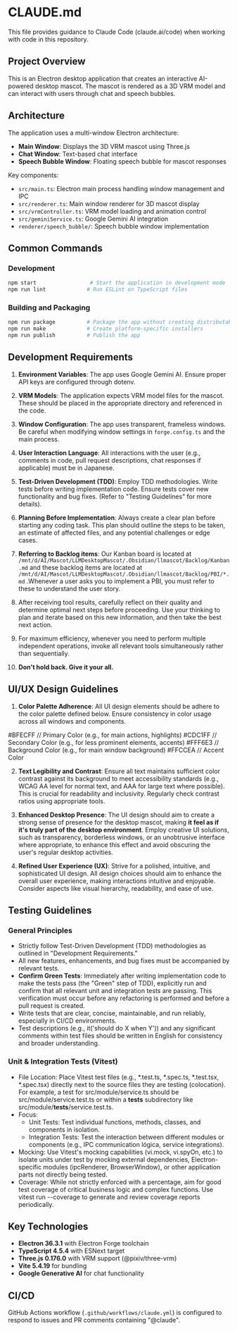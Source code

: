 # CLAUDE.md

This file provides guidance to Claude Code (claude.ai/code) when working with code in this repository.

## Project Overview

This is an Electron desktop application that creates an interactive AI-powered desktop mascot. The mascot is rendered as a 3D VRM model and can interact with users through chat and speech bubbles.

## Architecture

The application uses a multi-window Electron architecture:
- **Main Window**: Displays the 3D VRM mascot using Three.js
- **Chat Window**: Text-based chat interface
- **Speech Bubble Window**: Floating speech bubble for mascot responses

Key components:
- `src/main.ts`: Electron main process handling window management and IPC
- `src/renderer.ts`: Main window renderer for 3D mascot display
- `src/vrmController.ts`: VRM model loading and animation control
- `src/geminiService.ts`: Google Gemini AI integration
- `renderer/speech_bubble/`: Speech bubble window implementation

## Common Commands

### Development
```bash
npm start                 # Start the application in development mode
npm run lint             # Run ESLint on TypeScript files
```

### Building and Packaging
```bash
npm run package          # Package the app without creating distributables
npm run make             # Create platform-specific installers
npm run publish          # Publish the app
```

## Development Requirements

1. **Environment Variables**: The app uses Google Gemini AI. Ensure proper API keys are configured through dotenv.

2. **VRM Models**: The application expects VRM model files for the mascot. These should be placed in the appropriate directory and referenced in the code.

3. **Window Configuration**: The app uses transparent, frameless windows. Be careful when modifying window settings in `forge.config.ts` and the main process.

4. **User Interaction Language**: All interactions with the user (e.g., comments in code, pull request descriptions, chat responses if applicable) must be in Japanese.

5. **Test-Driven Development (TDD)**: Employ TDD methodologies. Write tests before writing implementation code. Ensure tests cover new functionality and bug fixes. (Refer to "Testing Guidelines" for more details).

6. **Planning Before Implementation**: Always create a clear plan before starting any coding task. This plan should outline the steps to be taken, an estimate of affected files, and any potential challenges or edge cases.

7. **Referring to Backlog items**: Our Kanban board is located at `/mnt/d/AI/Mascot/LLMDesktopMascot/.Obsidian/llmascot/Backlog/Kanban.md` and these backlog items are located at `/mnt/d/AI/Mascot/LLMDesktopMascot/.Obsidian/llmascot/Backlog/PBI/*.md` .Whenever a user asks you to implement a PBI, you must refer to these to understand the user story.

8. After receiving tool results, carefully reflect on their quality and determine optimal next steps before proceeding. Use your thinking to plan and iterate based on this new information, and then take the best next action.

9. For maximum efficiency, whenever you need to perform multiple independent operations, invoke all relevant tools simultaneously rather than sequentially.

10. **Don't hold back. Give it your all.**

## UI/UX Design Guidelines
1. **Color Palette Adherence**: All UI design elements should be adhere to the color palette defined below. Ensure consistency in color usage across all windows and components.

#BFECFF // Primary Color (e.g., for main actions, highlights)
#CDC1FF // Secondary Color (e.g., for less prominent elements, accents)
#FFF6E3 // Background Color (e.g., for main window background)
#FFCCEA // Accent Color

2. **Text Legibility and Contrast**: Ensure all text maintains sufficient color contrast against its background to meet accessibility standards (e.g., WCAG AA level for normal text, and AAA for large text where possible). This is crucial for readability and inclusivity. Regularly check contrast ratios using appropriate tools.

3. **Enhanced Desktop Presence**: The UI design should aim to create a strong sense of presence for the desktop mascot, making **it feel as if it's truly part of the desktop environment**. Employ creative UI solutions, such as transparency, borderless windows, or an unobtrusive interface where appropriate, to enhance this effect and avoid obscuring the user's regular desktop activities.

4. **Refined User Experience (UX)**: Strive for a polished, intuitive, and sophisticated UI design. All design choices should aim to enhance the overall user experience, making interactions intuitive and enjoyable. Consider aspects like visual hierarchy, readability, and ease of use.

## Testing Guidelines
### General Principles
* Strictly follow Test-Driven Development (TDD) methodologies as outlined in "Development Requirements."
* All new features, enhancements, and bug fixes must be accompanied by relevant tests.
* **Confirm Green Tests**: Immediately after writing implementation code to make the tests pass (the "Green" step of TDD), explicitly run and confirm that all relevant unit and integration tests are passing. This verification must occur before any refactoring is performed and before a pull request is created.
* Write tests that are clear, concise, maintainable, and run reliably, especially in CI/CD environments.
* Test descriptions (e.g., it('should do X when Y')) and any significant comments within test files should be written in English for consistency and broader understanding.

### Unit & Integration Tests (Vitest)
* File Location: Place Vitest test files (e.g., *.test.ts, *.spec.ts, *.test.tsx, *.spec.tsx) directly next to the source files they are testing (colocation). For example, a test for src/module/service.ts should be src/module/service.test.ts or within a __tests__ subdirectory like src/module/__tests__/service.test.ts.
* Focus:
  - Unit Tests: Test individual functions, methods, classes, and components in isolation.
  - Integration Tests: Test the interaction between different modules or components (e.g., IPC communication lógica, service integrations).
* Mocking: Use Vitest's mocking capabilities (vi.mock, vi.spyOn, etc.) to isolate units under test by mocking external dependencies, Electron-specific modules (ipcRenderer, BrowserWindow), or other application parts not directly being tested.
* Coverage: While not strictly enforced with a percentage, aim for good test coverage of critical business logic and complex functions. Use vitest run --coverage to generate and review coverage reports periodically.

## Key Technologies

- **Electron 36.3.1** with Electron Forge toolchain
- **TypeScript 4.5.4** with ESNext target
- **Three.js 0.176.0** with VRM support (@pixiv/three-vrm)
- **Vite 5.4.19** for bundling
- **Google Generative AI** for chat functionality

## CI/CD

GitHub Actions workflow (`.github/workflows/claude.yml`) is configured to respond to issues and PR comments containing "@claude".

